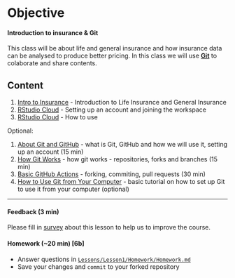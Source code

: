 # Objective
#### Introduction to insurance & Git ####
This class will be about life and general insurance and how insurance data can be analysed to produce better pricing.
In this class we will use [**Git**](Support/About_GIT.md) to colaborate and share contents. 

## Content
1) [Intro to Insurance](Support/01_About_Insurance.md) - Introduction to Life Insurance and General Insurance
2) [RStudio Cloud](Support/02_Setting_up_RStudio_Cloud.md) - Setting up an account and joining the workspace
3) [RStudio Cloud](Support/03_RStudio_cloud.md) - How to use

Optional:
1) [About Git and GitHub](Support/02_About_Git_and_Github.md) - what is Git, GitHub and how we will use it, setting up an account (15 min)
2) [How Git Works](Support/03_How_Git_Works.md) - how git works - repositories, forks and branches (15 min)
3) [Basic GitHub Actions](Support/04_Basic_GitHub_Actions.md) - forking, commiting, pull requests (30 min)
4) [How to Use Git from Your Computer](Support/05_How_to_Use_Git_from_Your_Computer.md) - basic tutorial on how to set up Git to use it from your computer (optional)

----------------------------------------------
#### Feedback (3 min)

Please fill in [survey](https://forms.office.com/Pages/ResponsePage.aspx?id=unI2RwfNcUOirniLTGGEDmMCeqOOjBtIuObM18vXqrtUOFM1VFFNOE5OTzFWVlNaT1NDTzVNWlZOUy4u) about this lesson to help us to improve the course.

#### Homework (~20 min) [6b]
* Answer questions in [`Lessons/Lesson1/Homework/Homework.md`](Homework/Homework.md)
* Save your changes and `commit` to your forked repository
